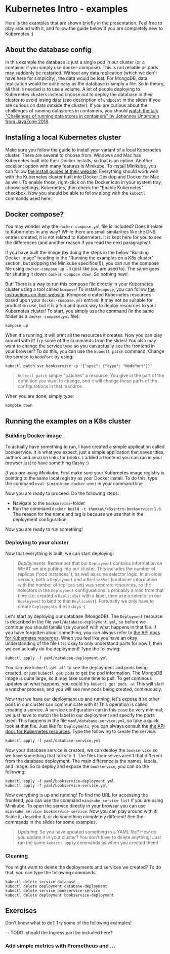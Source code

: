 # Kubernetes Intro - examples

Here is the examples that are shown briefly in the presentation. Feel free to play around with it, and follow the guide below if you are completely new to Kubernetes :)


## About the database config
In this example the database is just a single pod in our cluster (or a container if you simply use docker-compose). This is not reliable as pods may suddenly be restarted. Without any data replication (which we don't have here for simplicity), the data would be lost. For MongoDB, data replication would be quite easy as the database is simply a file. So in theory, all that is needed is to use a volume. A lot of people deploying to Kubernetes clusters instead choose not to deploy the database in their cluster to avoid losing data (see description of `Endpoint` in the slides if you are curious on data outside the cluster). If you are curious about the challenges of running datastores in containers, you should [watch the talk "Challenges of running data stores in containers" by Johannes Unterstein from JavaZone 2018](https://2018.javazone.no/program/8f6ca5b7-2f94-47ea-a6d4-ed6a5ff6d88e).




## Installing a local Kubernetes cluster
Make sure you follow the guide to install your variant of a local Kubernetes cluster. There are several to choose from. Windows and Mac has Kubernetes built into their Docker installs, so that is an option. Another excellent option with many features is Minikube. To install Minikube, you can follow [the install guides at their website](https://minikube.sigs.k8s.io/docs/start/). Everything should work well with the Kubernetes cluster built into Docker Desktop and Docker for Mac as well. To enable those, right-click on the Docker icon in your system tray, choose settings, Kubernetes, then check the "Enable Kubernetes" checkbox. Now you should be able to follow along with the `kubectl` commands used here.


## Docker compose?
You may wonder why the `docker-compose.yml` file is included? Does it relate to Kubernetes in any way? While there are small similarities like the DNS entries created, it is not related to Kubernetes. It is kept here for you to see the differences (and another reason if you read the next paragraphs!). 


If you have built the image (by doing the steps in the below "Building Docker image" heading in the "Running the examples on a K8s cluster" section, but skipping the Minikube specifics(!)), you can run the compose file using `docker-compose up -d` (just like you are used to). The same goes for shutting it down: `docker-compose down`. So nothing new! 


But! There is a way to run this compose file directly in your Kubernetes cluster using a tool called `kompose`! To install `kompose`, you can follow [the instructions on their website](http://kompose.io/). Kompose created Kubernetes resources based upon your `docker-compose.yml` entries! It may not be suitable for production use, but it is a fun and quick way to deploy resources to your Kubernetes cluster! To start, you simply use the command (in the same folder as a `docker-compose.yml` file):
```
kompose up
```

When it's running, it will print all the resources it creates. Now you can play around with it! Try some of the commands from the slides! You also may want to change the service type so you can actually see the frontend in your browser? To do this, you can use the `kubectl patch` command. Change the service to `NodePort` by using:
```
kubectl patch svc bookservice -p '{"spec": {"type": "NodePort"}}'
```

> `kubectl patch` simply "patches" a resource. You give in the part of the definition you want to change, and it will change those parts of the configurations in that resource.


When you are done, simply type:
```
kompose down
```



## Running the examples on a K8s cluster
### Building Docker image
To actually have something to run, I have created a simple application called bookservice. It is what you expect, just a simple application that saves titles, authors and amazon links for books. I added a frontend you can run in your browser just to have something flashy :) 


*If you are using Minikube:* First make sure your Kubernetes image registry is pointing to the same local registry as your Docker install. To do this, type the command `eval $(minikube docker-env)` in your command line.


Now you are ready to proceed. Do the following steps: 
* Navigate to the `bookservice`-folder
* Run the command `docker build -t themkat/k8sintro-bookservice:1.0`. The reason for the name and tag is because we use that in the deployment configuration. 


Now you are ready to run something!


### Deploying to your cluster
Now that everything is built, we can start deploying! 
> *Deployments:* Remember that our `Deployment` contains information on WHAT we are putting into our cluster. This includes the number of replicas ("pod instances"), as well as some selector logic. In an older version, both a `Deployment` and a `ReplicaSet` (container information with the number of replicas set) was seperate resources, so the selectors in the `Deployment` configurations is probably a relic from that time (i.e, created a `ReplicaSet` with a label, then use a selector in our `Deployment` to bind to that `ReplicaSet`). Fortunatly we only have to create `Deployments` these days :) 


Let's start by deploying our database (MongoDB). The `Deployment` resource is described in the file `yaml/database-deployment.yml`, so before we continue you should familiarize yourself with what happens in that file. If you have forgotten about something, you can always refer to [the API docs for Kubernetes resources](https://kubernetes.io/docs/reference/generated/kubernetes-api/v1.15/#deployment-v1-apps). When you feel like you have an okay understanding of the file (it is okay to only understand parts for now!), then we can actually do the deployment! Type the following:
```
kubectl apply -f yaml/database-deployment.yml
```

You can use `kubectl get all` to see the deployment and pods being created, or just `kubectl get pods` to get the pod information. The MongoDB image is quite large, so it may take some time to pull. To get continous updates on what happens, you could try `kubectl get pods -w`. This will start a watcher process, and you will see new pods being created, continuously. 


Now that we have our deployment up and running, let's expose it so other pods in our cluster can communicate with it! This operation is called creating a service. A service configuration can in this case be very minimal; we just have to match the label in our deployment and specify the ports used. This happens in the file `yaml/database-service.yml`, so take a quick look at that file. Just like for `Deployments`, you can always consult the [the API docs for Kubernetes resources](https://kubernetes.io/docs/reference/generated/kubernetes-api/v1.15/#service-v1-core). Type the following to create the service:
```
kubectl apply -f yaml/database-service.yml
```


Now your database service is created, we can deploy the `bookservice` so we have something that talks to it. The files themselves aren't that different from the database deployment. The main difference is the names, labels, and image. So to deploy and expose the `bookservice`, you can do the following:
```
kubectl apply -f yaml/bookservice-deployment.yml
kubectl apply -f yaml/bookservice-service.yml
```


Now everything is up and running! To find the URL for accessing the frontend, you can use the command `minikube service list` if you are using Minikube. To open the service directly in your browser you can use `minikube service bookservice-service`. Now you can play around with it! Scale it, describe it, or do something completely different! See the commands in the slides for some examples.

> *Updating:* So you have updated something in a YAML file? How do you update it in your cluster? You don't have to delete anything! Just run the same `kubectl apply` commands as when you created them! 


### Cleaning
You might want to delete the deployments and services we created? To do that, you can type the following commands:
```
kubectl delete service database
kubectl delete deployment database-deployment
kubectl delete service bookservice-service
kubectl delete deployment bookservice-deployment
```

	
	
## Exercises
Don't know what to do? Try some of the following examples!

-- TODO: should the Ingress part be included here?



### Add simple metrics with Prometheus and ...


